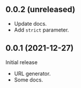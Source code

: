 0.0.2 (unreleased)
------------------

- Update docs.
- Add `strict` parameter.

0.0.1 (2021-12-27)
------------------

Initial release

- URL generator.
- Some docs.

